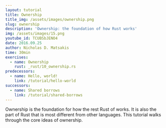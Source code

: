 ```yaml
---
layout: tutorial
title: Ownership
title_img: /assets/images/ownership.png
slug: ownership
description: 'Ownership: the foundation of how Rust works'
img: /assets/images/15.png
youtube_id: TCUBSbJENO4
date: 2016.09.25
author: Nicholas D. Matsakis
time: 30min
exercises:
  - name: Ownership
    rust: _rust/10_ownership.rs
predecessors:
  - name: Hello, world!
    link: /tutorial/hello-world
successors:
  - name: Shared borrows
    link: /tutorial/shared-borrows
---
```


Ownership is the foundation for how the rest Rust of works. It is also
the part of Rust that is most different from other languages. This
tutorial walks through the core ideas of ownership.
